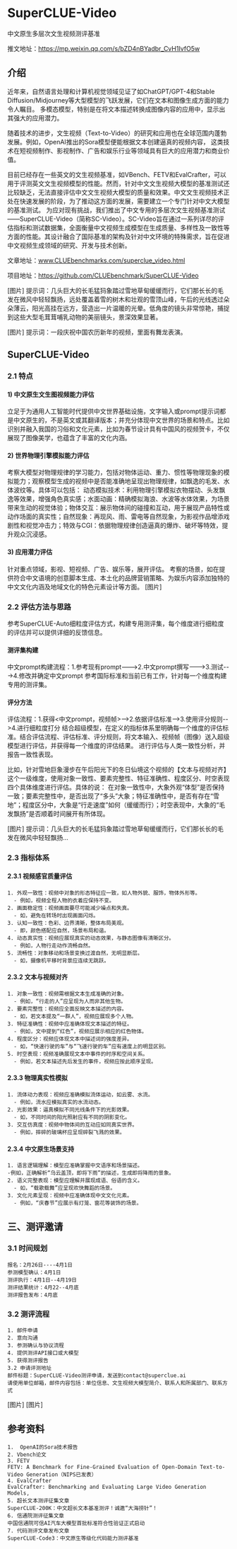 # SuperCLUE-Video
中文原生多层次文生视频测评基准

推文地址：<a href='https://mp.weixin.qq.com/s/bZD4nBYadbr_CvH1IvfO5w'>https://mp.weixin.qq.com/s/bZD4nBYadbr_CvH1IvfO5w</a>

## 介绍
近年来，自然语言处理和计算机视觉领域见证了如ChatGPT/GPT-4和Stable Diffusion/Midjourney等大型模型的飞跃发展，它们在文本和图像生成方面的能力令人瞩目。
多模态模型，特别是在将文本描述转换成图像内容的应用中，显示出其强大的应用潜力。

随着技术的进步，文生视频（Text-to-Video）的研究和应用也在全球范围内蓬勃发展。例如，OpenAI推出的Sora模型便能根据文本创建逼真的视频内容，
这类技术在短视频制作、影视制作、广告和娱乐行业等领域具有巨大的应用潜力和商业价值。

目前已经存在一些英文的文生视频基准，如VBench、FETV和EvalCrafter，可以用于评测英文文生视频模型的性能。然而，针对中文文生视频大模型的基准测试还比较缺乏，无法直接评估中文文生视频大模型的质量和效果。中文文生视频技术正处在快速发展的阶段，为了推动这方面的发展，需要建立一个专门针对中文大模型的基准测试。
为应对现有挑战，我们推出了中文专用的多层次文生视频基准测试——SuperCLUE-Video（简称SC-Video）。SC-Video旨在通过一系列详尽的评估指标和测试数据集，全面衡量中文视频生成模型在生成质量、多样性及一致性等方面的性能。其设计融合了国际基准的架构及针对中文环境的特殊需求，旨在促进中文视频生成领域的研究、开发与技术创新。

文章地址：www.CLUEbenchmarks.com/superclue_video.html

项目地址：https://github.com/CLUEbenchmark/SuperCLUE-Video

[图片]
提示词：几头巨大的长毛猛犸象踏过雪地草甸缓缓而行，它们那长长的毛发在微风中轻轻飘扬，远处覆盖着雪的树木和壮观的雪顶山峰，午后的光线透过朵朵薄云，阳光高挂在远方，营造出一片温暖的光晕。低角度的镜头非常惊艳，捕捉到这些大型毛茸茸哺乳动物的美丽镜头，景深效果显著。

[图片]
提示词：一段庆祝中国农历新年的视频，里面有舞龙表演。

## SuperCLUE-Video

### 2.1 特点
#### 1) 中文原生文生图视频能力评估
立足于为通用人工智能时代提供中文世界基础设施，文字输入或prompt提示词都是中文原生的，不是英文或其翻译版本；并充分体现中文世界的场景和特点。比如识别并融入我国的习俗和文化元素，比如为春节设计具有中国风的视频贺卡，不仅展现了图像美学，也蕴含了丰富的文化内涵。

#### 2) 世界物理引擎模拟能力评估
考察大模型对物理规律的学习能力，包括对物体运动、重力、惯性等物理现象的模拟能力；观察模型生成的视频中是否能准确地呈现出物理规律，如飘逸的毛发、水体波纹等。具体可以包括：
动态模拟技术：利用物理引擎模拟衣物摆动、头发飘逸等效果，增强角色真实感；水面动画：精确模拟海浪、水波等水体效果，为场景带来生动的视觉体验；物体交互：展示物体间的碰撞和互动，用于展现产品特性或动作场面的真实性；自然现象：再现风、雨、雷电等自然现象，为影视作品增添戏剧性和视觉冲击力；特效与CGI：依据物理规律创造逼真的爆炸、破坏等特效，提升观众沉浸感。

#### 3) 应用潜力评估
针对重点领域，影视、短视频、广告、娱乐等，展开评估。
考察的场景，如在提供符合中文语境的创意脚本生成、本土化的品牌营销策略、为娱乐内容添加独特的中文文化内涵及地域文化的特色元素设计等方面。
[图片]

### 2.2 评估方法与思路
参考SuperCLUE-Auto细粒度评估方式，构建专用测评集，每个维度进行细粒度的评估并可以提供详细的反馈信息。

#### 测评集构建

中文prompt构建流程：1.参考现有prompt--->2.中文prompt撰写--->3.测试--->4.修改并确定中文prompt
参考国际标准和当前已有工作，针对每一个维度构建专用的测评集。

#### 评分方法

评估流程：1.获得<中文prompt，视频帧>-->2.依据评估标准-->3.使用评分规则-->4.进行细粒度打分
结合超级模型，在定义的指标体系里明确每一个维度的评估标准。结合评估流程、评估标准、评分规则，将文本输入、视频帧（图像）送入超级模型进行评估，并获得每一个维度的评估结果。
进行评估与人类一致性分析，并报告一致性表现。

比如，针对雪地巨象漫步在午后阳光下的冬日仙境这个视频的【文本与视频对齐】这个一级维度，使用对象一致性、要素完整性、特征准确性、程度区分、时空表现四个具体维度进行评估。具体的说：
在对象一致性中，大象外观“体型”是否保持一致；要素完整性中，是否出现了“多头”大象；特征准确性中，是否有存在“雪地”；程度区分中，大象是“行走速度”如何（缓缓而行）；时空表现中，大象的“毛发飘扬”是否顺着时间展开有所体现。

[图片]
提示词：几头巨大的长毛猛犸象踏过雪地草甸缓缓而行，它们那长长的毛发在微风中轻轻飘扬...

### 2.3 指标体系

#### 2.3.1 视频感官质量评估

    1. 外观一致性：视频中对象的形态特征应一致，如人物外貌、服饰，物体外形等。
      - 例如，视频全程人物的衣着应保持不变。
    2. 画面稳定性：视频画面要尽可能减少噪点和失真。
      - 如，避免在转场时出现画面闪烁。
    3. 认知一致性：色彩、边界清晰，整体布局美观。
      - 即，颜色搭配应自然，场景布局和谐。
    4. 动态真实性：视频应展现真实的动态效果，与静态图像有清晰区分。
      - 例如，人物行走动作流畅自然。
    5. 流畅性：对象移动和场景变换过渡自然，无明显断层。
      - 如，摄像机平移时背景应连续无跳跃。
  
#### 2.3.2 文本与视频对齐

    1. 对象一致性：视频需根据文本生成准确的对象。
      - 例如，“行走的人”应呈现为人而非其他生物。
    2. 要素完整性：视频应全面反映文本描述的内容。
      - 如，若文本提及“一群人”，视频应展现多个人物。
    3. 特征准确性：视频中应准确体现文本描述的特征。
      - 例如，文中提到“红色”，视频应展示相应的红色物体。
    4. 程度区分：视频应体现文本中描述词的强度差异。
      - 如，“快速行驶的车”与“飞速行驶的车”应有速度上的明显区别。
    5. 时空表现：视频准确展现文本中事件的时序和空间关系。
      - 例如，若文本描述先后发生的事件，视频应按此顺序呈现。
  
#### 2.3.3 物理真实性模拟

    1. 流体动力表现：视频应准确模拟流体运动，如云雾、水流。
      - 例如，流水应模拟真实的水流动态。
    2. 光影效果：逼真模拟不同光线条件下的光影效果。
      - 如，不同时间的阳光照射应有不同的阴影变化。
    3. 交互仿真度：视频中物体间的互动应如同真实世界。
      - 例如，摔碎的玻璃杯应呈现碎裂飞溅的效果。
  
#### 2.3.4 中文原生场景支持

    1. 语言逻辑理解：模型应准确掌握中文语序和场景描述。
    -例如，正确解析“乌云盖顶，即将下雨”的描述，生成即将降雨的景象。
    2. 语义完整表现：模型应理解并展现成语、俗语的含义。
      - 如，“载歌载舞”应呈现欢快舞蹈的场景。
    3. 文化元素呈现：视频中应准确体现中文文化元素。
      - 例如，“庆春节”应展示有灯笼、窗花等装饰的场景。
  
## 三、测评邀请
### 3.1 时间规划
    报名：2月26日----4月1日
    参测模型确认：4月1日
    测评执行：4月1日--4月19日
    测评结果统计：4月22--4月底
    测评报告发布：4月底
### 3.2 测评流程
    1. 邮件申请
    2. 意向沟通
    3. 参测确认与协议流程
    4. 提供测评API接口或大模型
    5. 获得测评报告
    3.2 申请评测地址
    邮件标题：SuperCLUE-Video测评申请，发送到contact@superclue.ai
    请使用单位邮箱，邮件内容包括：单位信息、文生视频大模型简介、联系人和所属部门、联系方式
[图片]
[图片]

## 参考资料
    1.  OpenAI的Sora技术报告
    2. Vbench论文
    3. FETV
    FETV: A Benchmark for Fine-Grained Evaluation of Open-Domain Text-to-Video Generation（NIPS已发表）
    4. EvalCrafter
    EvalCrafter: Benchmarking and Evaluating Large Video Generation Models,
    5. 超长文本测评征集文章
    SuperCLUE-200K：中文超长文本基准测评！诚邀“大海捞针”！
    6. 信通院测评征集文章
    中国信通院可信AI汽车大模型首批标准符合性验证正式启动
    7. 代码测评文章发布文章
    SuperCLUE-Code3：中文原生等级化代码能力测评基准